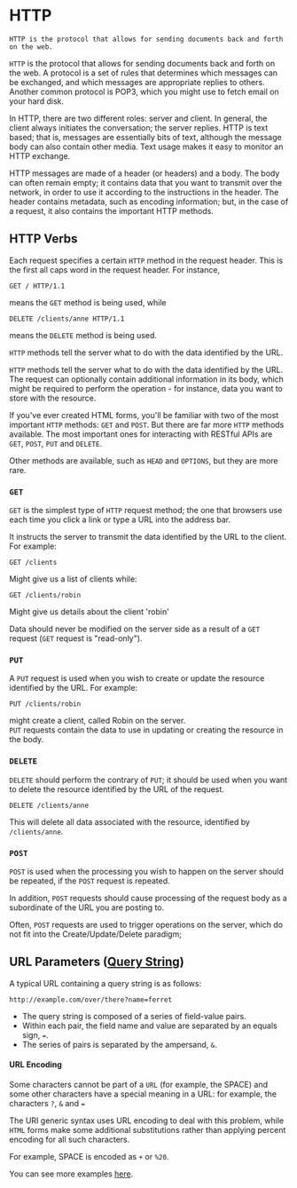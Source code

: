 # HTTP

```
HTTP is the protocol that allows for sending documents back and forth on the web.
```

`HTTP` is the protocol that allows for sending documents back and forth on the web. A protocol is a set of rules that determines which messages can be exchanged, and which messages are appropriate replies to others. Another common protocol is POP3, which you might use to fetch email on your hard disk.

In HTTP, there are two different roles: server and client. In general, the client always initiates the conversation; the server replies. HTTP is text based; that is, messages are essentially bits of text, although the message body can also contain other media. Text usage makes it easy to monitor an HTTP exchange.

HTTP messages are made of a header (or headers) and a body. The body can often remain empty; it contains data that you want to transmit over the network, in order to use it according to the instructions in the header. The header contains metadata, such as encoding information; but, in the case of a request, it also contains the important HTTP methods.


## HTTP Verbs

Each request specifies a certain `HTTP` method in the request header. This is the first all caps word in the request header. For instance,

`GET / HTTP/1.1`  

means the `GET` method is being used, while  

`DELETE /clients/anne HTTP/1.1`  

means the `DELETE` method is being used.  


`HTTP` methods tell the server what to do with the data identified by the URL.

`HTTP` methods tell the server what to do with the data identified by the URL. The request can optionally contain additional information in its body, which might be required to perform the operation - for instance, data you want to store with the resource.

If you've ever created HTML forms, you'll be familiar with two of the most important `HTTP` methods: `GET` and `POST`. But there are far more `HTTP` methods available. The most important ones for interacting with RESTful APIs are `GET`, `POST`, `PUT` and `DELETE`.

Other methods are available, such as `HEAD` and `OPTIONS`, but they are more rare.

### `GET`

`GET` is the simplest type of `HTTP` request method; the one that browsers use each time you click a link or type a URL into the address bar.

It instructs the server to transmit the data identified by the URL to the client. For example:

`GET /clients`  

Might give us a list of clients while:

`GET /clients/robin`  

Might give us details about the client 'robin'


Data should never be modified on the server side as a result of a `GET` request (`GET` request is "read-only").

### `PUT`

A `PUT` request is used when you wish to create or update the resource identified by the URL. For example:

`PUT /clients/robin`  

might create a client, called Robin on the server.  
`PUT` requests contain the data to use in updating or creating the resource in the body.

### `DELETE`

`DELETE` should perform the contrary of `PUT`; it should be used when you want to delete the resource identified by the URL of the request.

`DELETE /clients/anne`

This will delete all data associated with the resource, identified by `/clients/anne`.

### `POST`

`POST` is used when the processing you wish to happen on the server should be repeated, if the `POST` request is repeated.  

In addition, `POST` requests should cause processing of the request body as a subordinate of the URL you are posting to.

Often, `POST` requests are used to trigger operations on the server, which do not fit into the Create/Update/Delete paradigm;

## URL Parameters ([Query String](https://en.wikipedia.org/wiki/Query_string))

A typical URL containing a query string is as follows:

`http://example.com/over/there?name=ferret`

* The query string is composed of a series of field-value pairs.
* Within each pair, the field name and value are separated by an equals sign, `=`.
* The series of pairs is separated by the ampersand, `&`.

#### URL Encoding

Some characters cannot be part of a `URL` (for example, the SPACE) and some other characters have a special meaning in a URL: for example, the characters `?`, `&` and `=`

The URI generic syntax uses URL encoding to deal with this problem, while `HTML` forms make some additional substitutions rather than applying percent encoding for all such characters.

For example, SPACE is encoded as `+` or `%20`.

You can see more examples [here](https://en.wikipedia.org/wiki/Percent-encoding).




